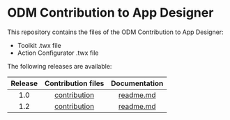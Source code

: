 # ODM Contribution to App Designer

This repository contains the files of the ODM Contribution to App Designer:
- Toolkit .twx file  
- Action Configurator .twx file

The following releases are available:

| Release        | Contribution files           | Documentation  |
| :-------------: |:-------------:| :-----:|
| 1.0      | [contribution](./contribution/1.0) | [readme.md](./documentation/1.0/readme.md) |
| 1.2      | [contribution](./contribution/1.2/) | [readme.md](./documentation/1.2/readme.md) |
